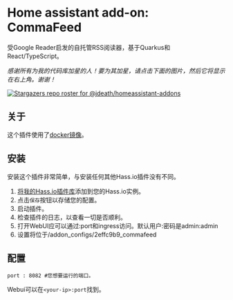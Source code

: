 # Home assistant add-on: CommaFeed

受Google Reader启发的自托管RSS阅读器，基于Quarkus和React/TypeScript。

_感谢所有为我的代码库加星的人！要为其加星，请点击下面的图片，然后它将显示在右上角。谢谢！_

[![Stargazers repo roster for @jdeath/homeassistant-addons](https://reporoster.com/stars/jdeath/homeassistant-addons)](https://github.com/jdeath/homeassistant-addons/stargazers)

## 关于

这个插件使用了[docker镜像](https://github.com/Athou/commafeed/)。

## 安装

安装这个插件非常简单，与安装任何其他Hass.io插件没有不同。

1. [将我的Hass.io插件库][repository]添加到您的Hass.io实例。
1. 点击`保存`按钮以存储您的配置。
1. 启动插件。
1. 检查插件的日志，以查看一切是否顺利。
1. 打开WebUI应可以通过<your-ip>:port和ingress访问。默认用户:密码是admin:admin
1. 设置将位于/addon_configs/2effc9b9_commafeed

## 配置

```
port : 8082 #您想要运行的端口。
```

Webui可以在`<your-ip>:port`找到。

[repository]: https://github.com/jdeath/homeassistant-addons
